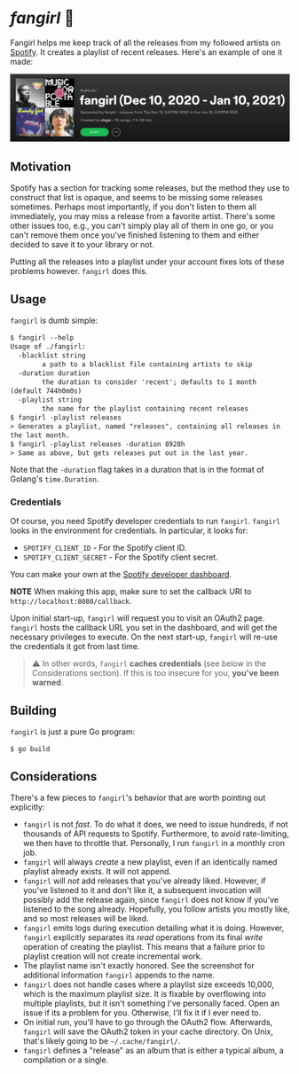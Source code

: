 #  _fangirl_ 🤩

Fangirl helps me keep track of all the releases from my followed artists on [Spotify](https://www.spotify.com/).
It creates a playlist of recent releases. Here's an example of one it made:

![example](./rsrc/example.png)

## Motivation
Spotify has a section for tracking some releases, but the method they use to construct that list is opaque, and
seems to be missing some releases sometimes. Perhaps most importantly, if you don't listen to them all immediately,
you may miss a release from a favorite artist. There's some other issues too, e.g., you can't simply play all of
them in one go, or you can't remove them once you've finished listening to them and either decided to save it to
your library or not.

Putting all the releases into a playlist under your account fixes lots of these problems however. `fangirl` does
this.

## Usage
`fangirl` is dumb simple:
```
$ fangirl --help
Usage of ./fangirl:
  -blacklist string
        a path to a blacklist file containing artists to skip
  -duration duration
        the duration to consider 'recent'; defaults to 1 month (default 744h0m0s)
  -playlist string
        the name for the playlist containing recent releases
$ fangirl -playlist releases
> Generates a playlist, named "releases", containing all releases in the last month.
$ fangirl -playlist releases -duration 8928h
> Same as above, but gets releases put out in the last year.
```
Note that the `-duration` flag takes in a duration that is in the format of Golang's `time.Duration`.

### Credentials
Of course, you need Spotify developer credentials to run `fangirl`. `fangirl` looks in the environment
for credentials. In particular, it looks for:
* `SPOTIFY_CLIENT_ID` - For the Spotify client ID.
* `SPOTIFY_CLIENT_SECRET` - For the Spotify client secret.

You can make your own at the [Spotify developer dashboard](https://developer.spotify.com/dashboard/applications).

**NOTE** When making this app, make sure to set the callback URI to `http://localhost:8080/callback`.

Upon initial start-up, `fangirl` will request you to visit an OAuth2
page. `fangirl` hosts the callback URL you set in the dashboard, and
will get the necessary privileges to execute. On the next start-up,
`fangirl` will re-use the credentials it got from last time. 

> :warning: In other words, `fangirl` **caches credentials** (see below in the Considerations section). If this is too insecure for you, **you've been warned**.

## Building
`fangirl` is just a pure Go program:
```
$ go build
```

## Considerations
There's a few pieces to `fangirl`'s behavior that are worth pointing out explicitly:
* `fangirl` is not _fast_. To do what it does, we need to issue hundreds, if not thousands of API requests to
Spotify. Furthermore, to avoid rate-limiting, we then have to throttle that. Personally, I run
`fangirl` in a monthly cron job.
* `fangirl` will always _create_ a new playlist, even if an identically named playlist already exists. It will
not append.
* `fangirl` will _not_ add releases that you've already liked. However, if you've listened to it and don't
like it, a subsequent invocation will possibly add the release again, since `fangirl` does not know if you've
listened to the song already. Hopefully, you follow artists you mostly like, and so most releases will be liked.
* `fangirl` emits logs during execution detailing what it is doing. However, `fangirl` explicitly separates its
_read_ operations from its final _write_ operation of creating the playlist. This means that a failure prior to
playlist creation will not create incremental work.
* The playlist name isn't exactly honored. See the screenshot for additional information `fangirl` appends to the
name.
* `fangirl` does not handle cases where a playlist size exceeds 10,000, which is the maximum playlist size. It is
fixable by overflowing into multiple playlists, but it isn't something I've personally faced. Open an issue if its
a problem for you. Otherwise, I'll fix it if I ever need to.
* On initial run, you'll have to go through the OAuth2 flow. Afterwards, `fangirl` will save the OAuth2 token in
your cache directory. On Unix, that's likely going to be `~/.cache/fangirl/`.
* `fangirl` defines a "release" as an album that is either a typical album, a compilation or a single.

